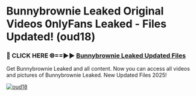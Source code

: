 # Bunnybrownie Leaked Original Videos 0nlyFans Leaked - Files Updated! (oud18)

<h3>🔴 CLICK HERE 🌐==►► <a href="https://tinyurl.com/ms9xzufz" rel="nofollow">Bunnybrownie Leaked Updated Files</a></h3>

Get Bunnybrownie Leaked and all content. Now you can access all videos and pictures of Bunnybrownie Leaked. New Updated Files 2025!

[![oud18](https://i.imgur.com/ppqm5kG.gif)](https://tinyurl.com/ms9xzufz)
